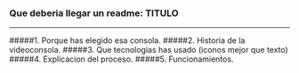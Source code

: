 ### **Que deberia llegar un readme: TITULO**
***
#####1. Porque has elegido esa consola.
#####2. Historia de la videoconsola.
#####3. Que tecnologias has usado (iconos mejor que texto)
#####4. Explicacion del proceso.
#####5. Funcionamientos.